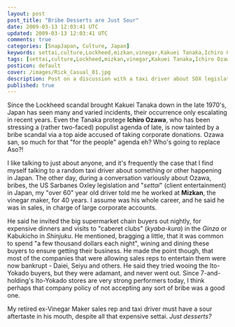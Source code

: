 ```yaml
---           
layout: post
post_title: "Bribe Desserts are Just Sour"
date: 2009-03-13 12:03:41 UTC
updated: 2009-03-13 12:03:41 UTC
comments: true
categories: [SnapJapan, Culture, Japan]
keywords: settai,culture,Lockheed,mizkan,vinegar,Kakuei Tanaka,Ichiro Ozawa
tags: [settai,culture,Lockheed,mizkan,vinegar,Kakuei Tanaka,Ichiro Ozawa]
posticon: default
cover: /images/Rick_Casual_01.jpg
description: Post on a discussion with a taxi driver about SOX legislation, by Rick Cogley.
published: true
---
```


Since the Lockheed scandal brought Kakuei Tanaka down in the late 1970's, Japan has seen many and varied incidents, their occurrence only escalating in recent years. Even the Tanaka protege **Ichiro Ozawa**, who has been stressing a (rather two-faced) populist agenda of late, is now tainted by a bribe scandal via a top aide accused of taking corporate donations. Ozawa san, so much for that "for the people" agenda eh? Who's going to replace Aso?!


I like talking to just about anyone, and it's frequently the case that I find myself talking to a random taxi driver about something or other happening in Japan. The other day, during a conversation variously about Ozawa, bribes, the US Sarbanes Oxley legislation and "_settai_" (client entertainment) in Japan, my "over 60" year old driver told me he worked at **Mizkan**, the vinegar maker, for 40 years. I assume was his whole career, and he said he was in sales, in charge of large corporate accounts. 


He said he invited the big supermarket chain buyers out nightly, for expensive dinners and visits to "caberet clubs" (_kyaba-kura_) in the _Ginza_ or Kabukicho in _Shinjuku_. He mentioned, bragging a little, that it was common to spend "a few thousand dollars each night", wining and dining these buyers to ensure getting their business. He made the point though, that most of the companies that were allowing sales reps to entertain them were now bankrupt - Daiei, Seiyu and others. He said they tried wooing the Ito-Yokado buyers, but they were adamant, and never went out. Since 7-and-holding's Ito-Yokado stores are very strong performers today, I think perhaps that company policy of not accepting any sort of bribe was a good one. 


My retired ex-Vinegar Maker sales rep and taxi driver must have a sour aftertaste in his mouth, despite all that expensive settai. _Just desserts?_ 

